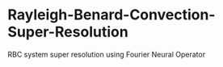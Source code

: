 # Rayleigh-Benard-Convection-Super-Resolution
RBC system super resolution using Fourier Neural Operator
